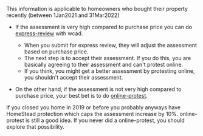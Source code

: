 This information is applicable to homeowners who bought their property recently (between 1Jan2021 and 31Mar2022)
 * If the assessment is very high compared to purchase price you can do [express-review](https://www.wcad.org/express-review-for-new-property-purchases) with wcad.
   - When you submit for express review, they will adjust the assessment based on purchase price.
   - The next step is to accept their assessment. If you do this, you are basically agreeing to their assessment and can't protest online.
   - If you think, you might get a better assessment by protesting online, you shouldn't accept their assessment.

 * On the other hand, if the assessment is not very high compared to purchase price, your best bet is to do [online-protest](https://www.wcad.org/online-protest-filing).

If you closed you home in 2019 or before you probably anyways have HomeStead protection which caps the assessment increase by 10%. online-protest is still a good idea. If you never did a online-protest, you should explore that possibility.
